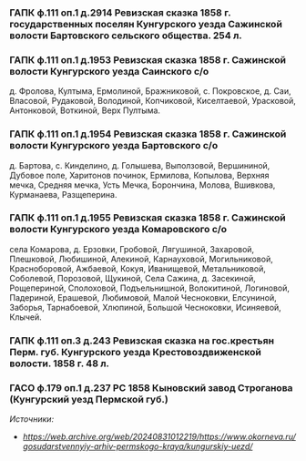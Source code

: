### ГАПК ф.111 оп.1 д.2914 Ревизская сказка 1858 г. государственных поселян Кунгурского уезда Сажинской волости Бартовского сельского общества. 254 л.

### ГАПК ф.111 оп.1 д.1953 Ревизская сказка 1858 г. Сажинской волости Кунгурского уезда Саинского с/о

д. Фролова, Култыма, Ермолиной, Бражниковой, с. Покровское, д. Саи, Власовой, Рудаковой, Володиной, Копчиковой, Киселтаевой, Урасковой, Антонковой, Воткиной, Верх Пултыма.

### ГАПК ф.111 оп.1 д.1954 Ревизская сказка 1858 г. Сажинской волости Кунгурского уезда Бартовского с/о

д. Бартова, с. Кинделино, д. Голышева, Выползовой, Вершининой, Дубовое поле, Харитонов починок, Ермилова, Копылова, Верхняя мечка, Средняя мечка, Усть Мечка, Борончина, Молова, Вшивкова, Курманаева, Разщеперина.

### ГАПК ф.111 оп.1 д.1955 Ревизская сказка 1858 г. Сажинской волости Кунгурского уезда Комаровского с/о

села Комарова, д. Ерзовки, Гробовой, Лягушиной, Захаровой, Плешковой, Любишиной, Алекиной, Карнауховой, Могильниковой, Красноборовой, Ажбаевой, Кокуя, Иванищевой, Метальниковой, Соболевой, Порозовой, Щукиной, Села Сажина, д. Засекиной, Рощепериной, Сполоховой, Подъельнишной, Волокитиной, Логиновой, Падериной, Ерашевой, Любимовой, Малой Чесноковки, Елсуниной, Заборья, Тарнабоевой, Хлюпиной, Большой Чесноковки, Исиняевой, Клычей.

### ГАПК ф.111 оп.3 д.243 Ревизская сказка на гос.крестьян Перм. губ. Кунгурского уезда Крестовоздвиженской волости. 1858 г. 48 л.

### ГАСО ф.179 оп.1 д.237 РС 1858 Кыновский завод Строганова (Кунгурский уезд Пермской губ.)

_Источники:_

* _https://web.archive.org/web/20240831012219/https://www.okorneva.ru/gosudarstvennyiy-arhiv-permskogo-kraya/kungurskiy-uezd/_